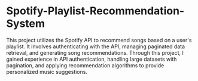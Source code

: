 # Spotify-Playlist-Recommendation-System
This project utilizes the Spotify API to recommend songs based on a user's playlist. It involves authenticating with the API, managing paginated data retrieval, and generating song recommendations. Through this project, I gained experience in API authentication, handling large datasets with pagination, and applying recommendation algorithms to provide personalized music suggestions.
